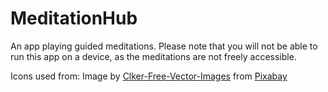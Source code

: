 # MeditationHub

An app playing guided meditations. Please note that you will not be able to run this app on a device, as the meditations are not freely accessible.

Icons used from: Image by <a href="https://pixabay.com/users/Clker-Free-Vector-Images-3736/?utm_source=link-attribution&amp;utm_medium=referral&amp;utm_campaign=image&amp;utm_content=36359">Clker-Free-Vector-Images</a> from <a href="https://pixabay.com/?utm_source=link-attribution&amp;utm_medium=referral&amp;utm_campaign=image&amp;utm_content=36359">Pixabay</a>
